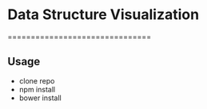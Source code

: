 # Data Structure Visualization
===============================

## Usage

- clone repo
- npm install
- bower install
